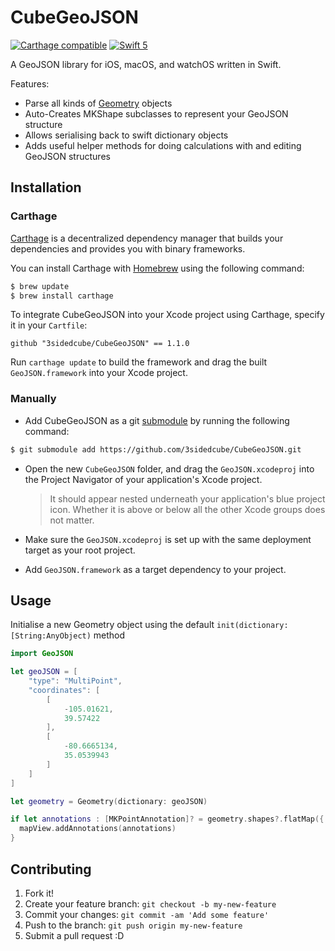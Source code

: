 # CubeGeoJSON

[![Carthage compatible](https://img.shields.io/badge/Carthage-compatible-4BC51D.svg?style=flat)](https://github.com/Carthage/Carthage) [![Swift 5](http://img.shields.io/badge/swift-5-brightgreen.svg)](https://swift.org/blog/swift-5-released/)

A GeoJSON library for iOS, macOS, and watchOS written in Swift.

Features:

- Parse all kinds of [Geometry](http://geojson.org/geojson-spec.html#geometry-objects) objects
- Auto-Creates MKShape subclasses to represent your GeoJSON structure
- Allows serialising back to swift dictionary objects
- Adds useful helper methods for doing calculations with and editing GeoJSON structures

## Installation

### Carthage

[Carthage](https://github.com/Carthage/Carthage) is a decentralized dependency manager that builds your dependencies and provides you with binary frameworks.

You can install Carthage with [Homebrew](http://brew.sh/) using the following command:

```bash
$ brew update
$ brew install carthage
```

To integrate CubeGeoJSON into your Xcode project using Carthage, specify it in your `Cartfile`:

```
github "3sidedcube/CubeGeoJSON" == 1.1.0
```

Run `carthage update` to build the framework and drag the built `GeoJSON.framework` into your Xcode project.

### Manually

- Add CubeGeoJSON as a git [submodule](http://git-scm.com/docs/git-submodule) by running the following command:

```bash
$ git submodule add https://github.com/3sidedcube/CubeGeoJSON.git
```

- Open the new `CubeGeoJSON` folder, and drag the `GeoJSON.xcodeproj` into the Project Navigator of your application's Xcode project.

    > It should appear nested underneath your application's blue project icon. Whether it is above or below all the other Xcode groups does not matter.

- Make sure the `GeoJSON.xcodeproj` is set up with the same deployment target as your root project.
- Add `GeoJSON.framework` as a target dependency to your project.

## Usage

Initialise a new Geometry object using the default `init(dictionary: [String:AnyObject)` method

```swift
import GeoJSON

let geoJSON = [
    "type": "MultiPoint",
    "coordinates": [
        [
            -105.01621,
            39.57422
        ],
        [
            -80.6665134,
            35.0539943
        ]
    ]
]

let geometry = Geometry(dictionary: geoJSON)

if let annotations : [MKPointAnnotation]? = geometry.shapes?.flatMap({ $0 as? MKPointAnnotation }) {
  mapView.addAnnotations(annotations)
}
```

## Contributing

1. Fork it!
2. Create your feature branch: `git checkout -b my-new-feature`
3. Commit your changes: `git commit -am 'Add some feature'`
4. Push to the branch: `git push origin my-new-feature`
5. Submit a pull request :D
